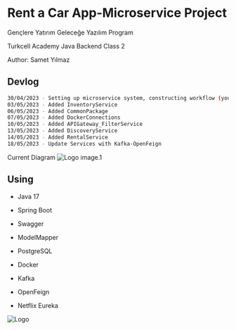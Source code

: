 # Rent a Car App-Microservice Project

Gençlere Yatırım Geleceğe Yazılım Program

Turkcell Academy Java Backend Class 2

Author: Samet Yılmaz

## Devlog

```bash
30/04/2023 - Setting up microservice system, constructing workflow (you can look the image below (image.1))
03/05/2023 - Added InventoryService
06/05/2023 - Added CommonPackage
07/05/2023 - Added DockerConnections
10/05/2023 - Added APIGateway_FilterService
13/05/2023 - Added DiscoveryService
14/05/2023 - Added RentalService
18/05/2023 - Update Services with Kafka-OpenFeign

```

Current Diagram
![Logo](https://cdn.discordapp.com/attachments/1082243739063418880/1101866814289477693/Microservice.png)
image.1

## Using

- Java 17

- Spring Boot

- Swagger

- ModelMapper

- PostgreSQL

- Docker

- Kafka

- OpenFeign

- Netflix Eureka

![Logo](https://turkiye.ai/wp-content/uploads/2021/07/turkcell-gelecegi-yazanlar.png)

